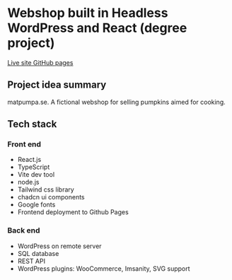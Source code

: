 # Webshop built in Headless WordPress and React (degree project)

[Live site GitHub pages](https://perrosen63.github.io/matpumpa/)

## Project idea summary
matpumpa.se. A fictional webshop for selling pumpkins aimed for cooking.

## Tech stack

### Front end
- React.js
- TypeScript
- Vite dev tool
- node.js
- Tailwind css library
- chadcn ui components
- Google fonts
- Frontend deployment to Github Pages
### Back end
- WordPress on remote server
- SQL database
- REST API
- WordPress plugins: WooCommerce, Imsanity, SVG support

